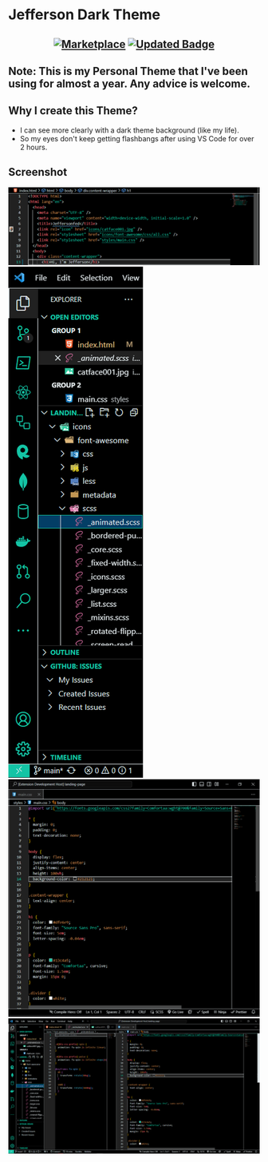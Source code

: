 # Jefferson Dark Theme

<h2 align="center">

[![Marketplace][MarketplaceBadge]][MarketplaceLink]
[![Updated Badge][UpdateBadge]][UpdateLink]

</h2>

## Note: This is my Personal Theme that I've been using for almost a year. Any advice is welcome.

## Why I create this Theme?
- I can see more clearly with a dark theme background (like my life).
- So my eyes don't keep getting flashbangs after using VS Code for over 2 hours.

## Screenshot
<img src="screenshot/sce1.png">
<img src="screenshot/sce2.png">
<img src="screenshot/sce4.png">
<img src="screenshot/sce3.png">



<!-- ============== -->
<!-- Links -->
<!-- ============== -->

[MarketplaceBadge]: https://img.shields.io/badge/Marketplace-VSCode-0078D4?style=plastic&logo=visual%20studio%20code&logoColor=white

[MarketplaceLink]: https://marketplace.visualstudio.com/items?itemName=Jeffersonfed.jeffersonfed-dark-theme


[UpdateBadge]: https://badges.pufler.dev/updated/jeffersonfed/jeffersonfed-vscode-dark-theme?&label=Last%20Updated&color=blue&icon=5&pretty=false&style=flat

[UpdateLink]: https://github.com/jeffersonfed/jeffersonfed-vscode-dark-theme


[Github]: https://github.com/jeffersonfed